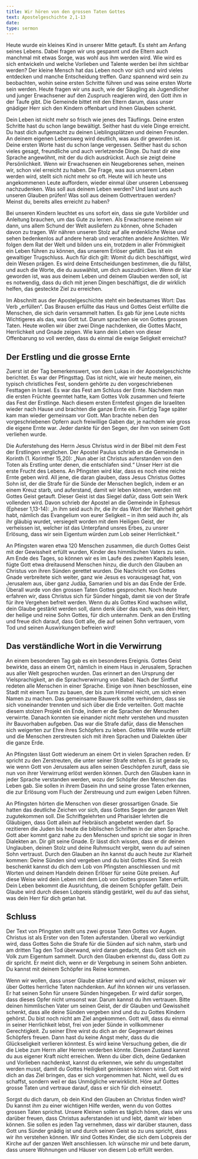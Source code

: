 ```yaml
---
title: Wir hören von den grossen Taten Gottes
text: Apostelgeschichte 2,1-13
date: 
type: sermon
---
```


Heute wurde ein kleines Kind in unserer Mitte getauft. Es steht am Anfang seines Lebens. Dabei fragen wir uns gespannt und die Eltern auch manchmal mit etwas Sorge, was wohl aus ihm werden wird. Wie wird es sich entwickeln und welche Vorlieben und Talente werden bei ihm sichtbar werden? Der kleine Mensch hat das Leben noch vor sich und wird vieles entdecken und manche Entscheidung treffen. Ganz spannend wird sein zu beobachten, wohin seine ersten Schritte führen und was seine ersten Worte sein werden. Heute fragen wir uns auch, wie der Säugling als Jugendlicher und junger Erwachsener auf den Zuspruch reagieren wird, den Gott ihm in der Taufe gibt. Die Gemeinde bittet mit den Eltern darum, dass unser gnädiger Herr sich den Kindern offenbart und ihnen Glauben schenkt.

Dein Leben ist nicht mehr so frisch wie jenes des Täuflings. Deine ersten Schritte hast du schon lange bewältigt. Seither hast du viele Dinge erreicht. Du hast dich aufgemacht zu deinen Lieblingsplätzen und deinen Freunden. An deinem eigenen Lebensweg wird deutlich, was aus dir geworden ist. Deine ersten Worte hast du schon lange vergessen. Seither hast du schon vieles gesagt, freundliche und auch verletzende Dinge. Du hast dir eine Sprache angewöhnt, mit der du dich ausdrückst. Auch sie zeigt deine Persönlichkeit. Wenn wir Erwachsenen ein Neugeborenes sehen, meinen wir, schon viel erreicht zu haben. Die Frage, was aus unserem Leben werden wird, stellt sich nicht mehr so oft. Heute will ich heute uns angekommenen Leute auffordern, wieder einmal über unseren Lebensweg nachzudenken. Was soll aus deinem Leben werden? Und lasst uns auch unseren Glauben prüfen! Was soll aus deinem Gottvertrauen werden? Meinst du, bereits alles erreicht zu haben?

Bei unseren Kindern leuchtet es uns sofort ein, dass sie gute Vorbilder und Anleitung brauchen, um das Gute zu lernen. Als Erwachsene meinen wir dann, uns allem Schund der Welt ausliefern zu können, ohne Schaden davon zu tragen. Wir nähren unseren Stolz auf alle erdenkliche Weise und sehen bedenkenlos auf andere herab und verachten andere Ansichten. Wir folgen dem Rat der Welt und bilden uns ein, trotzdem in aller Frömmigkeit ein Leben führen zu können, das unserem Erlöser gefällt. Das ist ein gewaltiger Trugschluss. Auch für dich gilt: Womit du dich beschäftigst, wird dein Wesen prägen. Es wird deine Entscheidungen bestimmen, die du fällst, und auch die Worte, die du auswählst, um dich auszudrücken. Wenn dir klar geworden ist, was aus deinem Leben und deinem Glauben werden soll, ist es notwendig, dass du dich mit jenen Dingen beschäftigst, die dir wirklich helfen, das gesteckte Ziel zu erreichen.

Im Abschnitt aus der Apostelgeschichte steht ein bedeutsames Wort: Das Verb „erfüllen“. Das Brausen erfüllte das Haus und Gottes Geist erfüllte die Menschen, die sich darin versammelt hatten. Es gab für jene Leute nichts Wichtigeres als das, was Gott tut. Darum sprachen sie von Gottes grossen Taten. Heute wollen wir über zwei Dinge nachdenken, die Gottes Macht, Herrlichkeit und Gnade zeigen. Wie kann dein Leben von dieser Offenbarung so voll werden, dass du einmal die ewige Seligkeit erreichst?

## Der Erstling und die grosse Ernte

Zuerst ist der Tag bemerkenswert, von dem Lukas in der Apostelgeschichte berichtet. Es war der Pfingsttag. Das ist nicht, wie wir heute meinen, ein typisch christliches Fest, sondern gehörte zu den vorgeschriebenen Festtagen in Israel. Es war das Fest am Schluss der Ernte. Nachdem man die ersten Früchte geerntet hatte, kam Gottes Volk zusammen und feierte das Fest der Erstlinge. Nach diesem ersten Erntefest gingen die Israeliten wieder nach Hause und brachten die ganze Ernte ein. Fünfzig Tage später kam man wieder gemeinsam vor Gott. Man brachte neben den vorgeschriebenen Opfern auch freiwillige Gaben dar, je nachdem wie gross die eigene Ernte war. Jeder dankte für den Segen, der ihm von seinem Gott verliehen wurde.

Die Auferstehung des Herrn Jesus Christus wird in der Bibel mit dem Fest der Erstlingen verglichen. Der Apostel Paulus schrieb an die Gemeinde in Korinth (1. Korinther 15,20): „Nun aber ist Christus auferstanden von den Toten als Erstling unter denen, die entschlafen sind.“ Unser Herr ist die erste Frucht des Lebens. An Pfingsten wird klar, dass es noch eine reiche Ernte geben wird. All jene, die daran glauben, dass Jesus Christus Gottes Sohn ist, der die Strafe für die Sünde der Menschen beglich, indem er an einem Kreuz starb, und auferstand, damit wir leben können, werden mit Gottes Geist getauft. Dieser Geist ist das Siegel dafür, dass Gott sein Werk vollenden wird. Davon schrieb der Apostel an die Gemeinde in Ephesus (Epheser 1,13-14): „In ihm seid auch ihr, die ihr das Wort der Wahrheit gehört habt, nämlich das Evangelium von eurer Seligkeit – in ihm seid auch ihr, als ihr gläubig wurdet, versiegelt worden mit dem Heiligen Geist, der verheissen ist, welcher ist das Unterpfand unsres Erbes, zu unsrer Erlösung, dass wir sein Eigentum würden zum Lob seiner Herrlichkeit.“

An Pfingsten waren etwa 120 Menschen zusammen, die durch Gottes Geist mit der Gewissheit erfüllt wurden, Kinder des himmlischen Vaters zu sein. Am Ende des Tages, so können wir es im Laufe des zweiten Kapitels lesen, fügte Gott etwa dreitausend Menschen hinzu, die durch den Glauben an Christus von ihren Sünden gerettet wurden. Die Nachricht von Gottes Gnade verbreitete sich weiter, ganz wie Jesus es vorausgesagt hat, von Jerusalem aus, über ganz Judäa, Samarien und bis an das Ende der Erde. Überall wurde von den grossen Taten Gottes gesprochen. Noch heute erfahren wir, dass Christus sich für Sünder hingab, damit sie von der Strafe für ihre Vergehen befreit werden. Wenn du als Gottes Kind wachsen willst, dein Glaube gestärkt werden soll, dann denk über das nach, was dein Herr, der heilige und reine Sohn Gottes, für dich unternahm. Denk an den Erstling und freue dich darauf, dass Gott alle, die auf seinen Sohn vertrauen, vom Tod und seinen Auswirkungen befreien wird!

## Das verständliche Wort in die Verwirrung

An einem besonderen Tag gab es ein besonderes Ereignis. Gottes Geist bewirkte, dass an einem Ort, nämlich in einem Haus in Jerusalem, Sprachen aus aller Welt gesprochen wurden. Das erinnert an den Ursprung der Vielsprachigkeit, an die Sprachverwirrung von Babel. Nach der Sintflut redeten alle Menschen in einer Sprache. Einige von ihnen beschlossen, eine Stadt mit einem Turm zu bauen, der bis zum Himmel reicht, um sich einen Namen zu machen. Das gemeinsame Bauwerk sollte verhindern, dass sie sich voneinander trennten und sich über die Erde verteilten. Gott machte diesem stolzen Projekt ein Ende, indem er die Sprachen der Menschen verwirrte. Danach konnten sie einander nicht mehr verstehen und mussten ihr Bauvorhaben aufgeben. Das war die Strafe dafür, dass die Menschen sich weigerten zur Ehre ihres Schöpfers zu leben. Gottes Wille wurde erfüllt und die Menschen zerstreuten sich mit ihren Sprachen und Dialekten über die ganze Erde.

An Pfingsten lässt Gott wiederum an einem Ort in vielen Sprachen reden. Er spricht zu den Zerstreuten, die unter seiner Strafe stehen. Es ist gerade so, wie wenn Gott von Jerusalem aus allen seinen Geschöpfen zuruft, dass sie nun von ihrer Verwirrung erlöst werden können. Durch den Glauben kann in jeder Sprache verstanden werden, wozu der Schöpfer den Menschen das Leben gab. Sie sollen in ihrem Dasein ihn und seine grosse Taten erkennen, die zur Erlösung vom Fluch der Zerstreuung und zum ewigen Leben führen.

An Pfingsten hörten die Menschen von dieser grossartigen Gnade. Sie hatten das deutliche Zeichen vor sich, dass Gottes Segen der ganzen Welt zugutekommen soll. Die Schriftgelehrten und Pharisäer lehrten die Gläubigen, dass Gott allein auf Hebräisch angebetet werden darf. So rezitieren die Juden bis heute die biblischen Schriften in der alten Sprache. Gott aber kommt ganz nahe zu den Menschen und spricht sie sogar in ihren Dialekten an. Dir gilt seine Gnade. Er lässt dich wissen, dass er dir deinen Unglauben, deinen Stolz und deine Ruhmsucht vergibt, wenn du auf seinen Sohn vertraust. Durch den Glauben an ihn kannst du auch heute zur Klarheit kommen: Deine Sünden sind vergeben und du bist Gottes Kind. So reich beschenkt kannst du dich dem Lob von Pfingsten anschliessen und mit Worten und deinem Handeln deinen Erlöser für seine Güte preisen. Auf diese Weise wird dein Leben mit dem Lob von Gottes grossen Taten erfüllt. Dein Leben bekommt die Ausrichtung, die deinem Schöpfer gefällt. Dein Glaube wird durch diesen Lobpreis ständig gestärkt, weil du auf das siehst, was dein Herr für dich getan hat.

## Schluss

Der Text von Pfingsten stellt uns zwei grosse Taten Gottes vor Augen. Christus ist als Erster von den Toten auferstanden. Überall wo verkündigt wird, dass Gottes Sohn die Strafe für die Sünden auf sich nahm, starb und am dritten Tag den Tod überwand, wird daran gedacht, dass Gott sich ein Volk zum Eigentum sammelt. Durch den Glauben erkennst du, dass Gott zu dir spricht. Er meint dich, wenn er dir Vergebung in seinem Sohn anbieten. Du kannst mit deinem Schöpfer ins Reine kommen.

Wenn wir wollen, dass unser Glaube stärker wird und wächst, müssen wir über Gottes herrliche Taten nachdenken. Auf ihn können wir uns verlassen. Er hat seinen Sohn für unsere Sünden hingegeben. Er wird dafür sorgen, dass dieses Opfer nicht umsonst war. Darum kannst du ihm vertrauen. Bitte deinen himmlischen Vater um seinen Geist, der dir Glauben und Gewissheit schenkt, dass alle deine Sünden vergeben sind und du zu Gottes Kindern gehörst. Du bist noch nicht am Ziel angekommen. Gott will, dass du einmal in seiner Herrlichkeit lebst, frei von jeder Sünde in vollkommener Gerechtigkeit. Zu seiner Ehre wirst du dich an der Gegenwart deines Schöpfers freuen. Dann hast du keine Angst mehr, dass du die Glückseligkeit verlieren könntest. Es wird keine Versuchung geben, die dir die Liebe zum Herrn aller Herren verderben könnte. Diesen Zustand kannst du aus eigener Kraft nicht erreichen. Wenn du über dich, deine Gedanken und Vorlieben nachdenkst, kannst du erkennen, wie sehr du umgestaltet werden musst, damit du Gottes Heiligkeit geniessen können wirst. Gott wird dich an das Ziel bringen, das er sich vorgenommen hat. Nicht, weil du es schaffst, sondern weil er das Unmögliche verwirklicht. Höre auf Gottes grosse Taten und vertraue darauf, dass er sich für dich einsetzt.

Sorgst du dich darum, ob dein Kind den Glauben an Christus finden wird? Du kannst ihm zu einer wichtigen Hilfe werden, wenn du von Gottes grossen Taten sprichst. Unsere Kleinen sollen es täglich hören, dass wir uns darüber freuen, dass Christus auferstanden ist und lebt, damit wir leben können. Sie sollen es jeden Tag vernehmen, dass wir darüber staunen, dass Gott uns Sünder gnädig ist und durch seinen Geist so zu uns spricht, dass wir ihn verstehen können. Wir sind Gottes Kinder, die sich dem Lobpreis der Kirche auf der ganzen Welt anschliessen. Ich wünsche mir und bete darum, dass unsere Wohnungen und Häuser von diesem Lob erfüllt werden.

